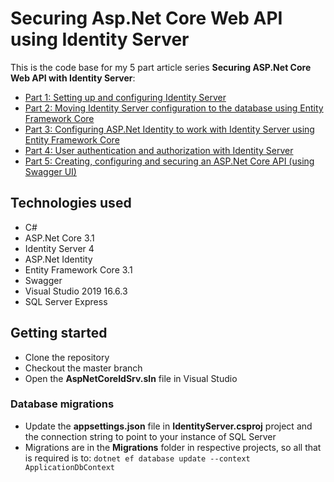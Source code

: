 # Securing Asp.Net Core Web API using Identity Server
This is the code base for my 5 part article series **Securing ASP.Net Core Web API with Identity Server**:
- [Part 1: Setting up and configuring Identity Server](https://jinishbhardwaj.wordpress.com/2020/07/11/securing-asp-net-core-web-apis-with-identity-server/)
- [Part 2: Moving Identity Server configuration to the database using Entity Framework Core](https://jinishbhardwaj.wordpress.com/2020/07/11/securing-asp-net-core-web-api-with-identity-server-part-2/)
- [Part 3: Configuring ASP.Net Identity to work with Identity Server using Entity Framework Core](https://jinishbhardwaj.wordpress.com/2020/07/12/securing-asp-net-core-web-api-with-identity-server-part-3/)
- [Part 4: User authentication and authorization with Identity Server](https://jinishbhardwaj.wordpress.com/2020/07/14/securing-asp-net-core-web-api-with-identity-server-part-4/)
- [Part 5: Creating, configuring and securing an ASP.Net Core API (using Swagger UI)](https://jinishbhardwaj.wordpress.com/2020/07/18/securing-asp-net-core-web-api-with-identity-server-part-5/)

## Technologies used
- C#
- ASP.Net Core 3.1 
- Identity Server 4
- ASP.Net Identity
- Entity Framework Core 3.1
- Swagger
- Visual Studio 2019 16.6.3
- SQL Server Express

## Getting started
- Clone the repository
- Checkout the master branch
- Open the **AspNetCoreIdSrv.sln** file in Visual Studio

### Database migrations
- Update the **appsettings.json** file in **IdentityServer.csproj** project and the connection string to point to your instance of SQL Server
- Migrations are in the **Migrations** folder in respective projects, so all that is required is to:
  `dotnet ef database update --context ApplicationDbContext`

